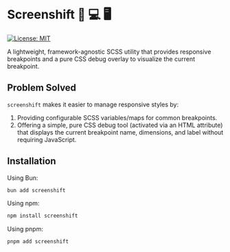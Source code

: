 # Screenshift 📱 💻 🖥️

<!-- [![npm version](https://img.shields.io/npm/v/screenshift.svg)](https://www.npmjs.com/package/screenshift) -->

[![License: MIT](https://img.shields.io/badge/License-MIT-yellow.svg)](https://opensource.org/licenses/MIT)

A lightweight, framework-agnostic SCSS utility that provides responsive breakpoints and a pure CSS debug overlay to visualize the current breakpoint.

## Problem Solved

`screenshift` makes it easier to manage responsive styles by:

1.  Providing configurable SCSS variables/maps for common breakpoints.
2.  Offering a simple, pure CSS debug tool (activated via an HTML attribute) that displays the current breakpoint name, dimensions, and label without requiring JavaScript.

## Installation

Using Bun:

```bash
bun add screenshift
```

Using npm:

```bash
npm install screenshift

```

Using pnpm:

```bash
pnpm add screenshift
```
